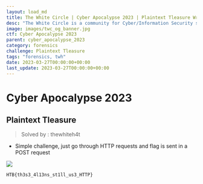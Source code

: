 ```yaml
---
layout: load_md
title: The White Circle | Cyber Apocalypse 2023 | Plaintext Tleasure Writeup
desc: "The White Circle is a community for Cyber/Information Security students, enthusiasts and professionals. You can discuss anything related to Security, share your knowledge with others, get help when you need it and proceed further in your journey with amazing people from all over the world."
image: images/twc_og_banner.jpg
ctf: Cyber Apocalypse 2023
parent: cyber_apocalypse_2023
category: forensics
challenge: Plaintext Tleasure
tags: "forensics, twh"
date: 2023-03-27T00:00:00+00:00
last_update: 2023-03-27T00:00:00+00:00
---
```


<h1 class="heading card-title white-text">Cyber Apocalypse 2023</h1>

## Plaintext Tleasure
> Solved by : thewhiteh4t


- Simple challenge, just go through HTTP requests and flag is sent in a POST request


![](https://i.imgur.com/BUAKbYK.png)

    HTB{th3s3_4l13ns_st1ll_us3_HTTP}


